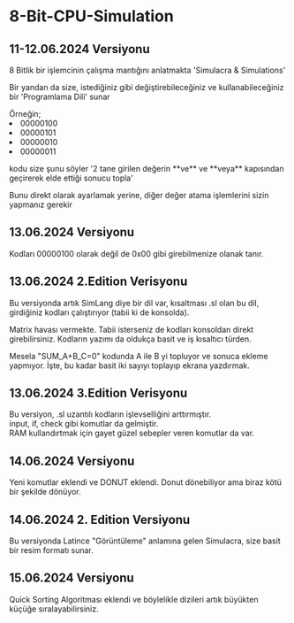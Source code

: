# 8-Bit-CPU-Simulation
<h2> 11-12.06.2024 Versiyonu</h2>
<p>8 Bitlik bir işlemcinin çalışma mantığını anlatmakta 'Simulacra & Simulations'</p>
<p>Bir yandan da size, istediğiniz gibi değiştirebileceğiniz ve kullanabileceğiniz bir 'Programlama Dili' sunar</p>
Örneğin; 
<li>00000100
<li>00000101
<li>00000010
<li>00000011
<p>kodu size şunu söyler '2 tane girilen değerin **ve** ve **veya** kapısından geçirerek elde ettiği sonucu topla'</p>
<p>Bunu direkt olarak ayarlamak yerine, diğer değer atama işlemlerini sizin yapmanız gerekir</p>
<h2>13.06.2024 Versiyonu</h2>
<p>Kodları 00000100 olarak değil de 0x00 gibi girebilmenize olanak tanır.</p>
<h2>13.06.2024 2.Edition Verisyonu</h2>
<p>Bu versiyonda artık SimLang diye bir dil var, kısaltması .sl olan bu dil, girdiğiniz kodları çalıştırıyor (tabii ki de konsolda).</p>
<p>Matrix havası vermekte. Tabii isterseniz de kodları konsoldan direkt girebilirsiniz. Kodların yazımı da oldukça basit ve iş kısaltıcı türden.</p>
<p>Mesela "SUM_A+B_C=0" kodunda A ile B yi topluyor ve sonuca ekleme yapmıyor. İşte, bu kadar basit iki sayıyı toplayıp ekrana yazdırmak.</p>
<h2>13.06.2024 3.Edition Verisyonu</h2>
<p>Bu versiyon, .sl uzantılı kodların işlevselliğini arttırmıştır. <br>input, if, check gibi komutlar da gelmiştir. <br>RAM kullandırtmak için gayet güzel sebepler veren komutlar da var.</p>
<h2>14.06.2024 Versiyonu</h2>
<p>Yeni komutlar eklendi ve DONUT eklendi. Donut dönebiliyor ama biraz kötü bir şekilde dönüyor.</p>
<h2>14.06.2024 2. Edition Versiyonu</h2>
<p>Bu versiyonda Latince "Görüntüleme" anlamına gelen Simulacra, size basit bir resim formatı sunar.</p>
<h2>15.06.2024 Versiyonu</h2>
<p>Quick Sorting Algoritması eklendi ve böylelikle dizileri artık büyükten küçüğe sıralayabilirsiniz.</p>
